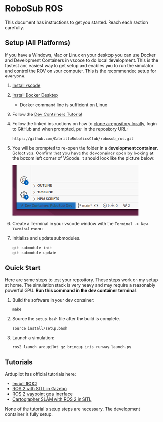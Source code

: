 # RoboSub ROS 

This document has instructions to get you started. Reach each section carefully.

## Setup (All Platforms)

If you have a Windows, Mac or Linux on your desktop you can use Docker and Development Containers in vscode to do local development. This is the fastest and easiest way to get setup and enables you to run the simulator and control the ROV on your computer. This is the recommended setup for everyone.

1. [Install vscode](https://code.visualstudio.com/)
1. [Install Docker Desktop](https://www.docker.com/products/docker-desktop/) 
    * Docker command line is sufficient on Linux
1. Follow the [Dev Containers Tutorial](https://code.visualstudio.com/docs/devcontainers/tutorial)
1. Follow the linked instructions on how to [clone a repository locally](https://code.visualstudio.com/docs/sourcecontrol/intro-to-git#_open-a-git-repository), login to GitHub and when prompted, put in the repository URL:

    ```
    https://github.com/CabrilloRoboticsClub/robosub_ros.git    
    ```
1. You will be prompted to re-open the folder in a **development container**. Select yes. Confirm that you have the devconainer open by looking at the bottom left corner of VScode. It should look like the picture below:

    ![](doc/dev-container.png)

1. Create a Terminal in your vscode window with the `Terminal -> New Terminal` menu. 

1. Initialize and update submodules.
    ```
    git submodule init
    git submodule update
    ```

## Quick Start 

Here are some steps to test your repository. These steps work on my setup at home. The simulation stack is very heavy and may require a reasonably powerful GPU. **Run this command in the dev container terminal.**

1. Build the software in your dev container: 

    ```
    make
    ```

1. Source the `setup.bash` file after the build is complete.

    ```
    source install/setup.bash
    ```

1. Launch a simulation: 

    ```
    ros2 launch ardupilot_gz_bringup iris_runway.launch.py
    ```

## Tutorials 

Ardupilot has official tutorials here:

* [Install ROS2](https://ardupilot.org/dev/docs/ros2.html)
* [ROS 2 with SITL in Gazebo](https://ardupilot.org/dev/docs/ros2-gazebo.html)
* [ROS 2 waypoint goal inerface](https://ardupilot.org/dev/docs/ros2-waypoint-goal-interface.html)
* [Cartographer SLAM with ROS 2 in SITL](https://ardupilot.org/dev/docs/ros2-cartographer-slam.html)

None of the tutorial's setup steps are necessary. The development container is fully setup. 

